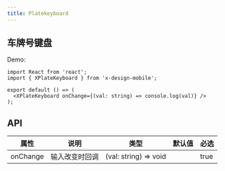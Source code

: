 ```yaml
---
title: Platekeyboard
---
```


## 车牌号键盘

Demo:

```tsx
import React from 'react';
import { XPlateKeyboard } from 'x-design-mobile';

export default () => (
  <XPlateKeyboard onChange={(val: string) => console.log(val)} />
);
```

## API

| 属性     | 说明           | 类型                  | 默认值 | 必选 |
| -------- | -------------- | --------------------- | ------ | ---- |
| onChange | 输入改变时回调 | (val: string) => void |        | true |  |
